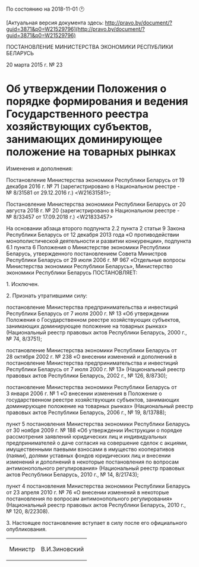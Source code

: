 По состоянию на 2018-11-01 &#x1F550;

[Актуальная версия документа здесь: http://pravo.by/document/?guid=3871&p0=W21529796](http://pravo.by/document/?guid=3871&p0=W21529796)

<p>ПОСТАНОВЛЕНИЕ МИНИСТЕРСТВА ЭКОНОМИКИ РЕСПУБЛИКИ БЕЛАРУСЬ</p>
<p>20 марта 2015 г. № 23</p>
<h1>Об утверждении Положения о порядке формирования и ведения Государственного реестра хозяйствующих субъектов, занимающих доминирующее положение на товарных рынках</h1>
<p>Изменения и дополнения:</p>
<p>Постановление Министерства экономики Республики Беларусь от 19 декабря 2016 г. № 71 (зарегистрировано в Национальном реестре - № 8/31581 от 29.12.2016 г.) &lt;W21631581&gt;;</p>
<p>Постановление Министерства экономики Республики Беларусь от 20 августа 2018 г. № 20 (зарегистрировано в Национальном реестре - № 8/33457 от 17.09.2018 г.) &lt;W21833457&gt;</p>
<p></p>
<p>На основании абзаца второго подпункта 2.2 пункта 2 статьи 9 Закона Республики Беларусь от 12 декабря 2013 года «О противодействии монополистической деятельности и развитии конкуренции», подпункта 6.1 пункта 6 Положения о Министерстве экономики Республики Беларусь, утвержденного постановлением Совета Министров Республики Беларусь от 29 июля 2006 г. № 967 «Отдельные вопросы Министерства экономики Республики Беларусь», Министерство экономики Республики Беларусь ПОСТАНОВЛЯЕТ:</p>
<p>1. Исключен.</p>
<p>2. Признать утратившими силу:</p>
<p>постановление Министерства предпринимательства и инвестиций Республики Беларусь от 7 июля 2000 г. № 13 «Об утверждении Положения о Государственном реестре хозяйствующих субъектов, занимающих доминирующее положение на товарных рынках» (Национальный реестр правовых актов Республики Беларусь, 2000 г., № 74, 8/3751);</p>
<p>постановление Министерства экономики Республики Беларусь от 28 октября 2002 г. № 238 «О внесении изменений и дополнений в постановление Министерства предпринимательства и инвестиций Республики Беларусь от 7 июля 2000 г. № 13» (Национальный реестр правовых актов Республики Беларусь, 2002 г., № 126, 8/8730);</p>
<p>постановление Министерства экономики Республики Беларусь от 3 января 2006 г. № 1 «О внесении изменения в Положение о государственном реестре хозяйствующих субъектов, занимающих доминирующее положение на товарных рынках» (Национальный реестр правовых актов Республики Беларусь, 2006 г., № 19, 8/13788);</p>
<p>пункт 5 постановления Министерства экономики Республики Беларусь от 30 ноября 2009 г. № 188 «Об утверждении Инструкции о порядке рассмотрения заявлений юридических лиц и индивидуальных предпринимателей о даче согласия на совершение сделок с акциями, имущественными паевыми взносами в имущество кооперативов (паями), долями уставных фондов юридических лиц и внесении изменений и дополнений в некоторые постановления по вопросам антимонопольного регулирования» (Национальный реестр правовых актов Республики Беларусь, 2010 г., № 14, 8/21743);</p>
<p>пункт 4 постановления Министерства экономики Республики Беларусь от 23 апреля 2010 г. № 76 «О внесении изменений в некоторые постановления по вопросам антимонопольного регулирования» (Национальный реестр правовых актов Республики Беларусь, 2010 г., № 120, 8/22308).</p>
<p>3. Настоящее постановление вступает в силу после его официального опубликования.</p>
<p></p>
<table><tr>
<td><p>Министр </p></td>
<td><p>В.И.Зиновский</p></td>
</tr></table>